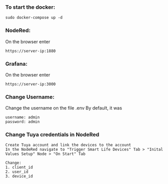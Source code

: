 ### To start the docker:
```
sudo docker-compose up -d
```

### NodeRed:
On the browser enter 
```
https://server-ip:1880
```

### Grafana:
On the browser enter 
```
https://server-ip:3000
```

### Change Username:
Change the username on the file .env
By default, it was
```
username: admin
password: admin
```
### Change Tuya credentials in NodeRed
```
Create Tuya account and link the devices to the account
In the NodeRed navigate to "Trigger Smart Life Devices" Tab > "Inital Values Setup" Node > "On Start" Tab

Change: 
1. client_id
2. user_id
3. device_id
```
